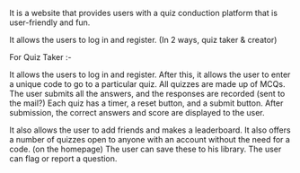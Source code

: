 It is a website that provides users with a quiz conduction platform that is user-friendly and fun.

It allows the users to log in and register. (In 2 ways, quiz taker & creator)

For Quiz Taker :-

It allows the users to log in and register.
After this, it allows the user to enter a unique code to go to a particular quiz.
All quizzes are made up of MCQs.
The user submits all the answers, and the responses are recorded (sent to the mail?)
Each quiz has a timer, a reset button, and a submit button.
After submission, the correct answers and score are displayed to the user.

It also allows the user to add friends and makes a leaderboard.
It also offers a number of quizzes open to anyone with an account without the need for a code. (on the homepage)
The user can save these to his library.
The user can flag or report a question.
